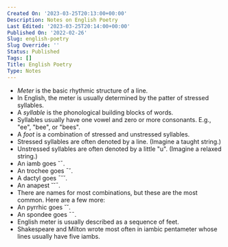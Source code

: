 ```yaml
---
Created On: '2023-03-25T20:13:00+00:00'
Description: Notes on English Poetry
Last Edited: '2023-03-25T20:14:00+00:00'
Published On: '2022-02-26'
Slug: english-poetry
Slug Override: ''
Status: Published
Tags: []
Title: English Poetry
Type: Notes
---
```

<ul>
<li><em>Meter</em> is the basic rhythmic structure of a line.</li>
<li>In English, the meter is usually determined by the patter of stressed syllables.</li>
<li>A <em>syllable</em> is the phonological building blocks of words.</li>
<li>Syllables usually have one vowel and zero or more consonants. E.g., "ee", "bee", or "bees".</li>
<li>A <em>foot</em> is a combination of stressed and unstressed syllables.</li>
<li>Stressed syllables are often denoted by a line. (Imagine a taught string.)</li>
<li>Unstressed syllables are often denoted by a little "u". (Imagine a relaxed string.)</li>
<li>An iamb goes ˘¯.</li>
<li>An trochee goes ¯˘.</li>
<li>A dactyl goes ¯˘˘.</li>
<li>An anapest ˘˘¯.</li>
<li>There are names for most combinations, but these are the most common. Here are a few more:</li>
<li>An pyrrhic goes ˘˘.</li>
<li>An spondee goes ¯¯.</li>
<li>English meter is usually described as a sequence of feet.</li>
<li>Shakespeare and Milton wrote most often in iambic pentameter whose lines usually have five iambs.</li>
</ul>
